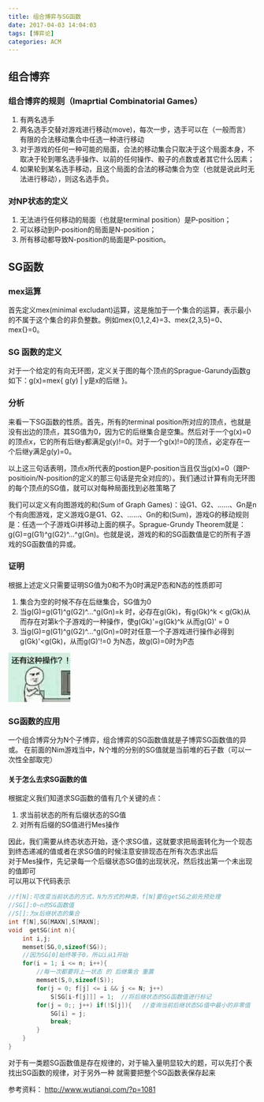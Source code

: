 ```yaml
---
title: 组合博弈与SG函数
date: 2017-04-03 14:04:03
tags: [博弈论]
categories: ACM
---
```


## 组合博弈

### 组合博弈的规则（Imaprtial Combinatorial Games）
 1. 有两名选手  
 2. 两名选手交替对游戏进行移动(move)，每次一步，选手可以在（一般而言）有限的合法移动集合中任选一种进行移动
 3. 对于游戏的任何一种可能的局面，合法的移动集合只取决于这个局面本身，不取决于轮到哪名选手操作、以前的任何操作、骰子的点数或者其它什么因素； 
 4. 如果轮到某名选手移动，且这个局面的合法的移动集合为空（也就是说此时无法进行移动），则这名选手负。

### 对NP状态的定义
1. 无法进行任何移动的局面（也就是terminal position）是P-position；
2. 可以移动到P-position的局面是N-position；
3. 所有移动都导致N-position的局面是P-position。

## SG函数

### mex运算
首先定义mex(minimal excludant)运算，这是施加于一个集合的运算，表示最小的不属于这个集合的非负整数。例如mex{0,1,2,4}=3、mex{2,3,5}=0、mex{}=0。

### SG 函数的定义
对于一个给定的有向无环图，定义关于图的每个顶点的Sprague-Garundy函数g如下：g(x)=mex{ g(y) | y是x的后继 }。


### 分析
来看一下SG函数的性质。首先，所有的terminal position所对应的顶点，也就是没有出边的顶点，其SG值为0，因为它的后继集合是空集。然后对于一个g(x)=0的顶点x，它的所有后继y都满足g(y)!=0。对于一个g(x)!=0的顶点，必定存在一个后继y满足g(y)=0。  

以上这三句话表明，顶点x所代表的postion是P-position当且仅当g(x)=0（跟P-positioin/N-position的定义的那三句话是完全对应的）。我们通过计算有向无环图的每个顶点的SG值，就可以对每种局面找到必胜策略了

我们可以定义有向图游戏的和(Sum of Graph Games)：设G1、G2、……、Gn是n个有向图游戏，定义游戏G是G1、G2、……、Gn的和(Sum)，游戏G的移动规则是：任选一个子游戏Gi并移动上面的棋子。Sprague-Grundy Theorem就是：g(G)=g(G1)^g(G2)^...^g(Gn)。也就是说，游戏的和的SG函数值是它的所有子游戏的SG函数值的异或。

### 证明

根据上述定义只需要证明SG值为0和不为0时满足P态和N态的性质即可  
1. 集合为空的时候不存在后继集合，SG值为0
2. 当g(G)=g(G1)^g(G2)^...^g(Gn)=k 时，必存在g(Gk)，有g(Gk)^k < g(Gk)从而存在对第k个子游戏的一种操作，使g(Gk)'=g(Gk)^k 从而g(G)' = 0
3. 当g(G)=g(G1)^g(G2)^...^g(Gn)=0时对任意一个子游戏进行操作必得到g(Gk)'<g(Gk)，从而g(G)'!=0 为N态，故g(G)=0时为P态

![](/images/还有这种操作.jpg)

### SG函数的应用
一个组合博弈分为N个子博弈，组合博弈的SG函数值就是子博弈SG函数值的异或。
在前面的Nim游戏当中，N个堆的分别的SG值就是当前堆的石子数（可以一次性全部取完）

#### 关于怎么去求SG函数的值   
根据定义我们知道求SG函数的值有几个关键的点：
1. 求当前状态的所有后缀状态的SG值
2. 对所有后缀的SG值进行Mes操作

因此，我们需要从终态状态开始，逐个求SG值，这就要求把局面转化为一个现态到终态递减的值或者在求SG值的时候注意安排现态在所有次态求出后  
对于Mes操作，先记录每一个后缀状态SG值的出现状况，然后找出第一个未出现的值即可  
可以用以下代码表示
```c++
//f[N]:可改变当前状态的方式，N为方式的种类，f[N]要在getSG之前先预处理  
//SG[]:0~n的SG函数值  
//S[]:为x后继状态的集合  
int f[N],SG[MAXN],S[MAXN];  
void  getSG(int n){  
    int i,j;  
    memset(SG,0,sizeof(SG));  
    //因为SG[0]始终等于0，所以i从1开始  
    for(i = 1; i <= n; i++){  
        //每一次都要将上一状态 的 后继集合 重置  
        memset(S,0,sizeof(S));  
        for(j = 0; f[j] <= i && j <= N; j++)  
            S[SG[i-f[j]]] = 1;  //将后继状态的SG函数值进行标记  
        for(j = 0;; j++) if(!S[j]){   //查询当前后继状态SG值中最小的非零值  
            SG[i] = j;  
            break;  
        }  
    }  
}  
```

对于有一类题SG函数值是存在规律的，对于输入量明显较大的题，可以先打个表找出SG函数的规律，对于另外一种
就需要把整个SG函数表保存起来

参考资料：
http://www.wutianqi.com/?p=1081